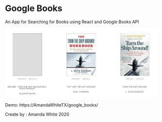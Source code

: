 # Google Books
An App for Searching for Books using React and Google Books API

<p align="center">
  <img src="./img/bookpreview.jpg" alt="Book Search Preview" />
</p>

Demo: https://AmandaWhiteTX/google_books/



Create by : Amanda White 2020
